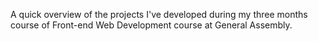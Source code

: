 A quick overview of the projects I've developed during my three months course of Front-end Web Development course at General Assembly.

